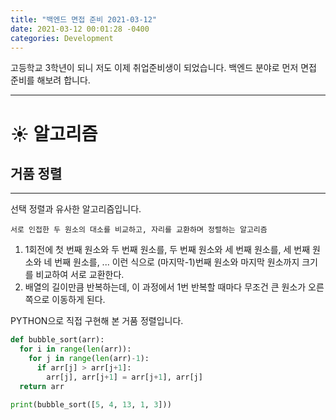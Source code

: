 ```yaml
---
title: "백엔드 면접 준비 2021-03-12"
date: 2021-03-12 00:01:28 -0400
categories: Development
---
```


고등학교 3학년이 되니 저도 이제 취업준비생이 되었습니다. 백엔드 분야로 먼저 면접 준비를 해보려 합니다.
<hr/>

# ☀️ 알고리즘

## 거품 정렬
<hr>
선택 정렬과 유사한 알고리즘입니다.<br>

```
서로 인접한 두 원소의 대소를 비교하고, 자리를 교환하며 정렬하는 알고리즘
```
1. 1회전에 첫 번째 원소와 두 번째 원소를, 두 번째 원소와 세 번째 원소를, 세 번째 원소와 네 번째 원소를, ... 이런 식으로 (마지막-1)번째 원소와 마지막 원소까지 크기를 비교하여 서로 교환한다.
2. 배열의 길이만큼 반복하는데, 이 과정에서 1번 반복할 때마다 무조건 큰 원소가 오른쪽으로 이동하게 된다. 

PYTHON으로 직접 구현해 본 거품 정렬입니다.
```python
def bubble_sort(arr):
  for i in range(len(arr)):
    for j in range(len(arr)-1):
      if arr[j] > arr[j+1]:
        arr[j], arr[j+1] = arr[j+1], arr[j]
  return arr

print(bubble_sort([5, 4, 13, 1, 3]))
```

